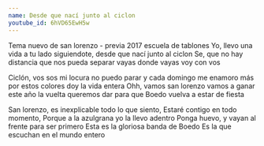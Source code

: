 ```yaml
---
name: Desde que nací junto al ciclon
youtube_id: 6hVD65EwH5w
---
```


Tema nuevo de san lorenzo - previa 2017 escuela de tablones
Yo, llevo una vida a tu lado siguiendote,
desde que nací junto al ciclon
Se, que no hay distancia que nos pueda separar
vayas donde vayas voy con vos

Ciclón, vos sos mi locura no puedo parar
y cada domingo me enamoro más
por estos colores doy la vida entera
Ohh, vamos san lorenzo vamos a ganar
este año la vuelta queremos dar
para que Boedo vuelva a estar de fiesta

San lorenzo, es inexplicable todo lo que siento,
Estaré contigo en todo momento,
Porque a la azulgrana yo la llevo adentro
Ponga huevo, y vayan al frente para ser primero
Esta es la gloriosa banda de Boedo
Es la que escuchan en el mundo entero
